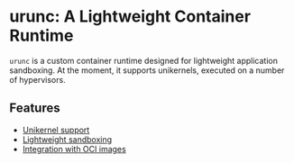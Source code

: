 # urunc: A Lightweight Container Runtime

`urunc` is a custom container runtime designed for lightweight application
sandboxing. At the moment, it supports unikernels, executed on a number of
hypervisors.

## Features
- [Unikernel support](unikernel-support)
- [Lightweight sandboxing](hypervisor-support)
- [Integration with OCI images](image-building)
